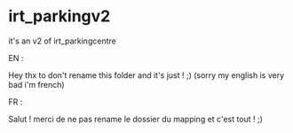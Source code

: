 # irt_parkingv2
it's an v2 of irt_parkingcentre 

EN : 

  Hey thx to don't rename this folder 
  and it's just ! ;)
  (sorry my english is very bad i'm french)
  
FR : 

  Salut ! merci de ne pas rename le dossier du mapping
  et c'est tout ! ;)
  
